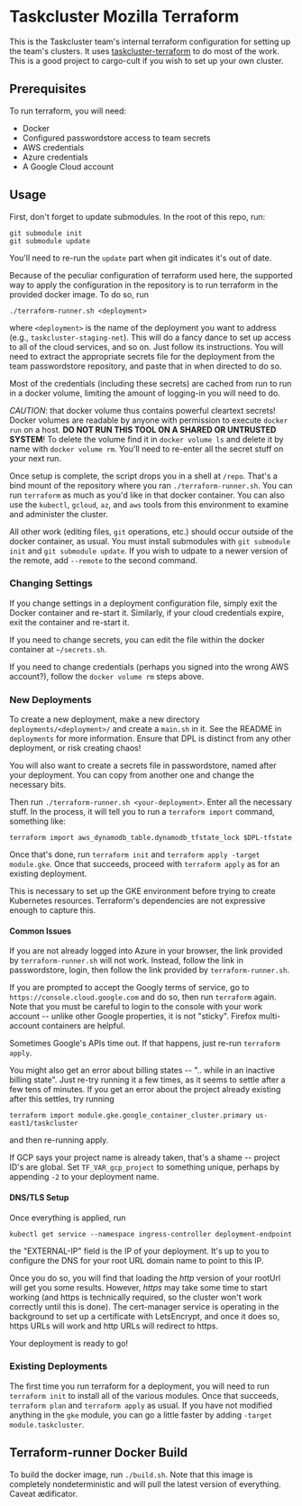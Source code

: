 # Taskcluster Mozilla Terraform

This is the Taskcluster team's internal terraform configuration for setting up
the team's clusters. It uses [taskcluster-terraform](https://github.com/taskcluster/taskcluster-terraform) to do most of the work. This is a good project to cargo-cult if you
wish to set up your own cluster.

## Prerequisites

To run terraform, you will need:

* Docker
* Configured passwordstore access to team secrets
* AWS credentials
* Azure credentials
* A Google Cloud account

## Usage

First, don't forget to update submodules.
In the root of this repo, run:

```shell
git submodule init
git submodule update
```

You'll need to re-run the `update` part when git indicates it's out of date.

Because of the peculiar configuration of terraform used here, the supported way to apply the configuration in the repository is to run terraform in the provided docker image.
To do so, run

```shell
./terraform-runner.sh <deployment>
```

where `<deployment>` is the name of the deployment you want to address (e.g., `taskcluster-staging-net`).
This will do a fancy dance to set up access to all of the cloud services, and so on.
Just follow its instructions.
You will need to extract the appropriate secrets file for the deployment from the team passwordstore repository, and paste that in when directed to do so.

Most of the credentials (including these secrets) are cached from run to run in a docker volume, limiting the amount of logging-in you will need to do.

*CAUTION*: that docker volume thus contains powerful cleartext secrets!
Docker volumes are readable by anyone with permission to execute `docker run` on a host.
**DO NOT RUN THIS TOOL ON A SHARED OR UNTRUSTED SYSTEM**!
To delete the volume find it in `docker volume ls` and delete it by name with `docker volume rm`.
You'll need to re-enter all the secret stuff on your next run.

Once setup is complete, the script drops you in a shell at `/repo`.
That's a bind mount of the repository where you ran `./terraform-runner.sh`.
You can run `terraform` as much as you'd like in that docker container.
You can also use the `kubectl`, `gcloud`, `az`, and `aws` tools from this environment to examine and administer the cluster.

All other work (editing files, `git` operations, etc.) should occur outside of the docker container, as usual.
You must install submodules with `git submodule init` and `git submodule update`. If you wish to udpate to a newer version of the remote, add `--remote` to the second command.

### Changing Settings

If you change settings in a deployment configuration file, simply exit the Docker container and re-start it.
Similarly, if your cloud credentials expire, exit the container and re-start it.

If you need to change secrets, you can edit the file within the docker container at `~/secrets.sh`.

If you need to change credentials (perhaps you signed into the wrong AWS account?), follow the `docker volume rm` steps above.

### New Deployments

To create a new deployment, make a new directory `deployments/<deployment>/` and create a `main.sh` in it.
See the README in `deployments` for more information.
Ensure that DPL is distinct from any other deployment, or risk creating chaos!

You will also want to create a secrets file in passwordstore, named after your deployment.
You can copy from another one and change the necessary bits.

Then run `./terraform-runner.sh <your-deployment>`.
Enter all the necessary stuff.
In the process, it will tell you to run a `terraform import` command, something like:

```shell
terraform import aws_dynamodb_table.dynamodb_tfstate_lock $DPL-tfstate
```

Once that's done, run `terraform init` and `terraform apply -target module.gke`.
Once that succeeds, proceed with `terraform apply` as for an existing deployment.

This is necessary to set up the GKE environment before trying to create Kubernetes resources.
Terraform's dependencies are not expressive enough to capture this.

#### Common Issues

If you are not already logged into Azure in your browser, the link provided by `terraform-runner.sh` will not work.
Instead, follow the link in passwordstore, login, then follow the link provided by `terraform-runner.sh`.

If you are prompted to accept the Googly terms of service, go to `https://console.cloud.google.com` and do so, then run `terraform` again.
Note that you must be careful to login to the console with your work account -- unlike other Google properties, it is not "sticky".
Firefox multi-account containers are helpful.

Sometimes Google's APIs time out.
If that happens, just re-run `terraform apply`.

You might also get an error about billing states -- ".. while in an inactive billing state".
Just re-try running it a few times, as it seems to settle after a few tens of minutes.
If you get an error about the project already existing after this settles, try running
```
terraform import module.gke.google_container_cluster.primary us-east1/taskcluster
```
and then re-running apply.

If GCP says your project name is already taken, that's a shame -- project ID's are global.
Set `TF_VAR_gcp_project` to something unique, perhaps by appending `-2` to your deployment name.

#### DNS/TLS Setup

Once everything is applied, run

```shell
kubectl get service --namespace ingress-controller deployment-endpoint
```

the "EXTERNAL-IP" field is the IP of your deployment.
It's up to you to configure the DNS for your root URL domain name to point to this IP.

Once you do so, you will find that loading the *http* version of your rootUrl will get you some results.
However, *https* may take some time to start working (and https is technically required, so the cluster won't work correctly until this is done).
The cert-manager service is operating in the background to set up a certificate with LetsEncrypt, and once it does so, https URLs will work and http URLs will redirect to https.

Your deployment is ready to go!

### Existing Deployments

The first time you run terraform for a deployment, you will need to run `terraform init` to install all of the various modules.
Once that succeeds, `terraform plan` and `terraform apply` as usual.
If you have not modified anything in the `gke` module, you can go a little faster by adding `-target module.taskcluster`.

## Terraform-runner Docker Build

To build the docker image, run `./build.sh`.
Note that this image is completely nondeterministic and will pull the latest version of everything.
Caveat ædificator.
